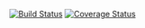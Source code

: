 [![Build Status](https://travis-ci.com/viniciusoliveira95/clean-node-api.svg?branch=master)](https://travis-ci.com/viniciusoliveira95/clean-node-api)
[![Coverage Status](https://coveralls.io/repos/github/viniciusoliveira95/clean-node-api/badge.svg?branch=master)](https://coveralls.io/github/viniciusoliveira95/clean-node-api?branch=master)